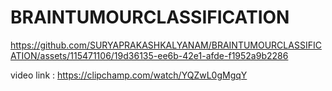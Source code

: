 # BRAINTUMOURCLASSIFICATION


https://github.com/SURYAPRAKASHKALYANAM/BRAINTUMOURCLASSIFICATION/assets/115471106/19d36135-ee6b-42e1-afde-f1952a9b2286

video link : https://clipchamp.com/watch/YQZwL0gMgqY

